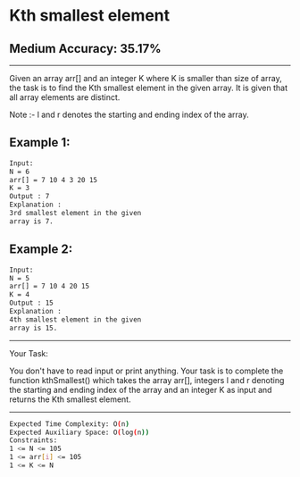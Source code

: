 # Kth smallest element

## Medium  Accuracy: 35.17%

<hr>
<p>Given an array arr[] and an integer K where K is smaller than size of array, the task is to find the Kth smallest element in the given array. It is given that all array elements are distinct.</p>

<p>Note :-  l and r denotes the starting and ending index of the array.</p>

## Example 1:

```bash
Input:
N = 6
arr[] = 7 10 4 3 20 15
K = 3
Output : 7
Explanation :
3rd smallest element in the given 
array is 7.
```
## Example 2:

```bash
Input:
N = 5
arr[] = 7 10 4 20 15
K = 4
Output : 15
Explanation :
4th smallest element in the given 
array is 15.
```
<hr>

<span>Your Task:</span>
<p>You don't have to read input or print anything. Your task is to complete the function kthSmallest() which takes the array arr[], integers l and r denoting the starting and ending index of the array and an integer K as input and returns the Kth smallest element.</p>

<hr>

```bash
Expected Time Complexity: O(n)
Expected Auxiliary Space: O(log(n))
Constraints:
1 <= N <= 105
1 <= arr[i] <= 105
1 <= K <= N
```
